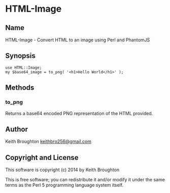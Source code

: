HTML-Image
==========

Name
-------

HTML-Image - Convert HTML to an image using Perl and PhantomJS

Synopsis
--------

    use HTML::Image;
    my $base64_image = to_png( '<h1>Hello World</h1>' );

Methods
-------

### to_png

Returns a base64 encoded PNG representation of the HTML provided.

Author
------

Keith Broughton <keithbro256@gmail.com>

Copyright and License
---------------------

This software is copyright (c) 2014 by Keith Broughton

This is free software; you can redistribute it and/or modify it under the same terms as the Perl 5 programming language system itself.
